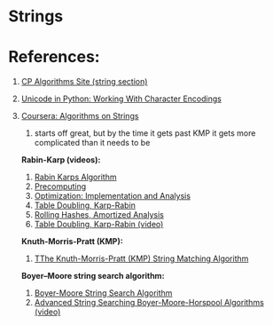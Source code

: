 # Strings

# References:

1. [CP Algorithms Site (string section)](https://cp-algorithms.com/string/string-hashing.html#determine-the-number-of-different-substrings-in-a-string)
2. [Unicode in Python: Working With Character Encodings](https://realpython.com/courses/python-unicode/)
3. [Coursera: Algorithms on Strings](https://www.coursera.org/learn/algorithms-on-strings/home/week/1)
    1. starts off great, but by the time it gets past KMP it gets more complicated than it needs to be

	**Rabin-Karp (videos):**
	
	1. [Rabin Karps Algorithm](https://www.coursera.org/learn/data-structures/lecture/c0Qkw/rabin-karps-algorithm)
	2. [Precomputing](https://www.coursera.org/learn/data-structures/lecture/nYrc8/optimization-precomputation)
	3. [Optimization: Implementation and Analysis](https://www.coursera.org/learn/data-structures/lecture/h4ZLc/optimization-implementation-and-analysis)
	4. [Table Doubling, Karp-Rabin](https://www.youtube.com/watch?v=BRO7mVIFt08&list=PLUl4u3cNGP61Oq3tWYp6V_F-5jb5L2iHb&index=9)
	5. [Rolling Hashes, Amortized Analysis](https://www.youtube.com/watch?v=w6nuXg0BISo&list=PLUl4u3cNGP61Oq3tWYp6V_F-5jb5L2iHb&index=32)
	6. [Table Doubling, Karp-Rabin (video)](https://www.youtube.com/watch?v=BRO7mVIFt08&index=9&list=PLUl4u3cNGP61Oq3tWYp6V_F-5jb5L2iHb)
	
	**Knuth-Morris-Pratt (KMP):**
	
	1. [TThe Knuth-Morris-Pratt (KMP) String Matching Algorithm](https://www.youtube.com/watch?v=5i7oKodCRJo)
	
	**Boyer–Moore string search algorithm:**
	
	1. [Boyer-Moore String Search Algorithm](https://en.wikipedia.org/wiki/Boyer%E2%80%93Moore_string_search_algorithm)
	2. [Advanced String Searching Boyer-Moore-Horspool Algorithms (video)](https://www.youtube.com/watch?v=QDZpzctPf10)